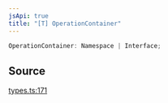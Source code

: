```yaml
---
jsApi: true
title: "[T] OperationContainer"
---
```


```ts
OperationContainer: Namespace | Interface;
```

## Source

[types.ts:171](https://github.com/markcowl/cadl/blob/1a6d2b70/packages/http/src/types.ts#L171)
